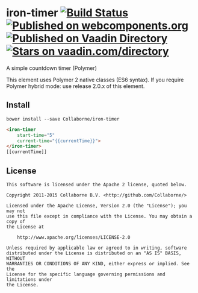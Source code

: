 iron-timer [![Build Status](https://travis-ci.org/Collaborne/iron-timer.svg?branch=master)](https://travis-ci.org/Collaborne/iron-timer) [![Published on webcomponents.org](https://img.shields.io/badge/webcomponents.org-published-blue.svg)](https://www.webcomponents.org/Collaborne/iron-timer)  
[![Published on Vaadin  Directory](https://img.shields.io/badge/Vaadin%20Directory-published-00b4f0.svg)](https://vaadin.com/directory/component/Collaborneiron-timer)
[![Stars on vaadin.com/directory](https://img.shields.io/vaadin-directory/star/Collaborneiron-timer.svg)](https://vaadin.com/directory/component/Collaborneiron-timer)
=========

A simple countdown timer (Polymer)

This element uses Polymer 2 native classes (ES6 syntax). If you require Polymer hybrid mode: use release 2.0.x of this element.

## Install

`bower install --save Collaborne/iron-timer`

<!--
```
<custom-element-demo>
  <template>
    <link rel="import" href="iron-timer.html">
    <dom-bind>
      <template is="dom-bind">
        <next-code-block></next-code-block>
      </template>
    </dom-bind>
  </template>
</custom-element-demo>
```
-->
```html
<iron-timer
    start-time="5"
    current-time="{{currentTime}}">
</iron-timer>
[[currentTime]]
```


## License

    This software is licensed under the Apache 2 license, quoted below.

    Copyright 2011-2015 Collaborne B.V. <http://github.com/Collaborne/>

    Licensed under the Apache License, Version 2.0 (the "License"); you may not
    use this file except in compliance with the License. You may obtain a copy of
    the License at

        http://www.apache.org/licenses/LICENSE-2.0

    Unless required by applicable law or agreed to in writing, software
    distributed under the License is distributed on an "AS IS" BASIS, WITHOUT
    WARRANTIES OR CONDITIONS OF ANY KIND, either express or implied. See the
    License for the specific language governing permissions and limitations under
    the License.


